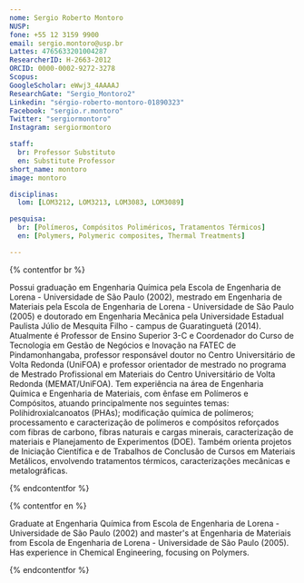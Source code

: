 ```yaml
---
nome: Sergio Roberto Montoro
NUSP:
fone: +55 12 3159 9900
email: sergio.montoro@usp.br
Lattes: 4765633201004287
ResearcherID: H-2663-2012
ORCID: 0000-0002-9272-3278
Scopus:
GoogleScholar: eWwj3_4AAAAJ
ResearchGate: "Sergio_Montoro2"
Linkedin: "sérgio-roberto-montoro-01890323"
Facebook: "sergio.r.montoro"
Twitter: "sergiormontoro"
Instagram: sergiormontoro

staff:
  br: Professor Substituto
  en: Substitute Professor
short_name: montoro
image: montoro

disciplinas:
  lom: [LOM3212, LOM3213, LOM3083, LOM3089]

pesquisa:
  br: [Polímeros, Compósitos Poliméricos, Tratamentos Térmicos]
  en: [Polymers, Polymeric composites, Thermal Treatments]

---
```



{% contentfor br %}

Possui graduação em Engenharia Química pela Escola de Engenharia de Lorena - Universidade de São Paulo (2002), mestrado em Engenharia de Materiais pela Escola de Engenharia de Lorena - Universidade de São Paulo (2005) e doutorado em Engenharia Mecânica pela Universidade Estadual Paulista Júlio de Mesquita Filho - campus de Guaratinguetá (2014). Atualmente é Professor de Ensino Superior 3-C e Coordenador do Curso de Tecnologia em Gestão de Negócios e Inovação na FATEC de Pindamonhangaba, professor responsável doutor no Centro Universitário de Volta Redonda (UniFOA) e professor orientador de mestrado no programa de Mestrado Profissional em Materiais do Centro Universitário de Volta Redonda (MEMAT/UniFOA). Tem experiência na área de Engenharia Química e Engenharia de Materiais, com ênfase em Polímeros e Compósitos, atuando principalmente nos seguintes temas: Polihidroxialcanoatos (PHAs); modificação química de polímeros; processamento e caracterização de polímeros e compósitos reforçados com fibras de carbono, fibras naturais e cargas minerais, caracterização de materiais e Planejamento de Experimentos (DOE). Também orienta projetos de Iniciação Científica e de Trabalhos de Conclusão de Cursos em Materiais Metálicos, envolvendo tratamentos térmicos, caracterizações mecânicas e metalográficas.

{% endcontentfor %}

{% contentfor en %}

Graduate at Engenharia Química from Escola de Engenharia de Lorena - Universidade de São Paulo (2002) and master's at Engenharia de Materiais from Escola de Engenharia de Lorena - Universidade de São Paulo (2005). Has experience in Chemical Engineering, focusing on Polymers.

{% endcontentfor %}
